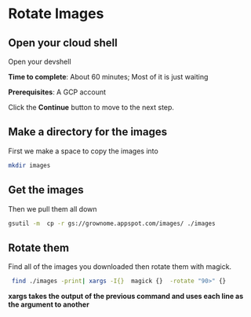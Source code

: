 # Rotate Images

## Open your cloud shell

Open your devshell 


<walkthrough-spotlight-pointer spotlightId="devshell-activate-button"
                               text="Open Cloud Shell">
</walkthrough-spotlight-pointer>


**Time to complete**: About 60 minutes; Most of it is just waiting

**Prerequisites**: A GCP account

Click the **Continue** button to move to the next step.


## Make a directory for the images
First we make a space to copy the images into
```bash
mkdir images

```

## Get the images
Then we pull them all down
```bash 
gsutil -m  cp -r gs://grownome.appspot.com/images/ ./images 

```

## Rotate them
Find all of the images you downloaded then rotate them with magick.
```bash
 find ./images -print| xargs -I{}  magick {}  -rotate "90>" {} 
```
**xargs takes the output of the previous command and uses each line as the argument to another**

